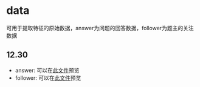 data
========
可用于提取特征的原始数据，answer为问题的回答数据，follower为题主的关注数据

## 12.30
* answer: 可以在[此文件](https://github.com/Goldbach-Research-Group/data/blob/master/12.30/answer/306537777.txt)预览
* follower: 可以在[此文件](https://github.com/Goldbach-Research-Group/data/blob/master/12.30/follower/shi-kong-23-21.txt)预览